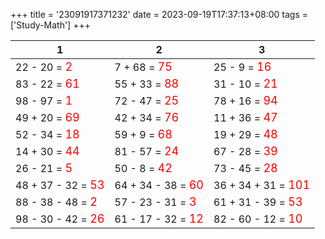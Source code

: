 +++ 
title = '23091917371232' 
date = 2023-09-19T17:37:13+08:00 
tags = ['Study-Math'] 
+++ 

1 | 2 | 3 
-- | -- | -- 
22 - 20 = <font color=red size=4>2</font> | 7 + 68 = <font color=red size=4>75</font> | 25 - 9 = <font color=red size=4>16</font> 
83 - 22 = <font color=red size=4>61</font> | 55 + 33 = <font color=red size=4>88</font> | 31 - 10 = <font color=red size=4>21</font> 
98 - 97 = <font color=red size=4>1</font> | 72 - 47 = <font color=red size=4>25</font> | 78 + 16 = <font color=red size=4>94</font> 
49 + 20 = <font color=red size=4>69</font> | 42 + 34 = <font color=red size=4>76</font> | 11 + 36 = <font color=red size=4>47</font> 
52 - 34 = <font color=red size=4>18</font> | 59 + 9 = <font color=red size=4>68</font> | 19 + 29 = <font color=red size=4>48</font> 
14 + 30 = <font color=red size=4>44</font> | 81 - 57 = <font color=red size=4>24</font> | 67 - 28 = <font color=red size=4>39</font> 
26 - 21 = <font color=red size=4>5</font> | 50 - 8 = <font color=red size=4>42</font> | 73 - 45 = <font color=red size=4>28</font> 
48 + 37 - 32 = <font color=red size=4>53</font> | 64 + 34 - 38 = <font color=red size=4>60</font> | 36 + 34 + 31 = <font color=red size=4>101</font> 
88 - 38 - 48 = <font color=red size=4>2</font> | 57 - 23 - 31 = <font color=red size=4>3</font> | 61 + 31 - 39 = <font color=red size=4>53</font> 
98 - 30 - 42 = <font color=red size=4>26</font> | 61 - 17 - 32 = <font color=red size=4>12</font> | 82 - 60 - 12 = <font color=red size=4>10</font> 

